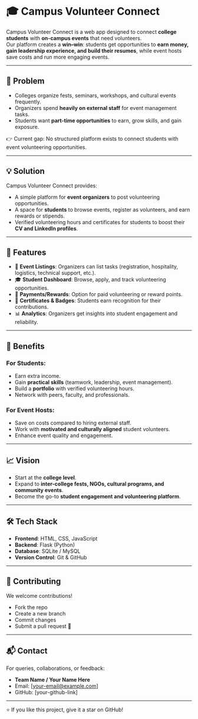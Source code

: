 # 🎓 Campus Volunteer Connect

Campus Volunteer Connect is a web app designed to connect **college students** with **on-campus events** that need volunteers.  
Our platform creates a **win–win**: students get opportunities to **earn money, gain leadership experience, and build their resumes**, while event hosts save costs and run more engaging events.  

---

## 🚀 Problem
- Colleges organize fests, seminars, workshops, and cultural events frequently.  
- Organizers spend **heavily on external staff** for event management tasks.  
- Students want **part-time opportunities** to earn, grow skills, and gain exposure.  

👉 Current gap: No structured platform exists to connect students with event volunteering opportunities.  

---

## 💡 Solution
Campus Volunteer Connect provides:  
- A simple platform for **event organizers** to post volunteering opportunities.  
- A space for **students** to browse events, register as volunteers, and earn rewards or stipends.  
- Verified volunteering hours and certificates for students to boost their **CV and LinkedIn profiles**.  

---

## 🎯 Features
- 📝 **Event Listings**: Organizers can list tasks (registration, hospitality, logistics, technical support, etc.).  
- 🎓 **Student Dashboard**: Browse, apply, and track volunteering opportunities.  
- 💸 **Payments/Rewards**: Option for paid volunteering or reward points.  
- 🏅 **Certificates & Badges**: Students earn recognition for their contributions.  
- 📊 **Analytics**: Organizers get insights into student engagement and reliability.  

---

## 🌟 Benefits
### For Students:
- Earn extra income.  
- Gain **practical skills** (teamwork, leadership, event management).  
- Build a **portfolio** with verified volunteering hours.  
- Network with peers, faculty, and professionals.  

### For Event Hosts:
- Save on costs compared to hiring external staff.  
- Work with **motivated and culturally aligned** student volunteers.  
- Enhance event quality and engagement.  

---

## 📈 Vision
- Start at the **college level**.  
- Expand to **inter-college fests, NGOs, cultural programs, and community events**.  
- Become the go-to **student engagement and volunteering platform**.  

---

## 🛠️ Tech Stack
- **Frontend**: HTML, CSS, JavaScript  
- **Backend**: Flask (Python)  
- **Database**: SQLite / MySQL  
- **Version Control**: Git & GitHub  

---

## 🤝 Contributing
We welcome contributions!  
- Fork the repo  
- Create a new branch  
- Commit changes  
- Submit a pull request 🚀  

---

## 📬 Contact
For queries, collaborations, or feedback:  
- **Team Name / Your Name Here**  
- Email: [your-email@example.com]  
- GitHub: [your-github-link]  

---

⭐ If you like this project, give it a star on GitHub!  
